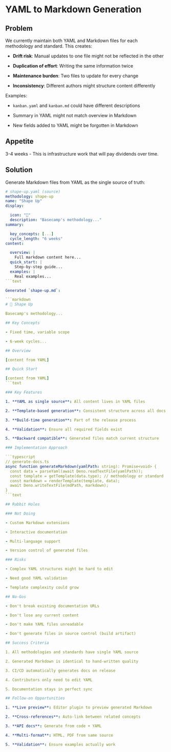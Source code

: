 # YAML to Markdown Generation

## Problem

We currently maintain both YAML and Markdown files for each methodology and
standard. This creates:

- **Drift risk**: Manual updates to one file might not be reflected in the other

- **Duplication of effort**: Writing the same information twice

- **Maintenance burden**: Two files to update for every change

- **Inconsistency**: Different authors might structure content differently

Examples:

- `kanban.yaml` and `kanban.md` could have different descriptions

- Summary in YAML might not match overview in Markdown

- New fields added to YAML might be forgotten in Markdown

## Appetite

3-4 weeks - This is infrastructure work that will pay dividends over time.

## Solution

Generate Markdown files from YAML as the single source of truth:

````yaml
# shape-up.yaml (source)
methodology: shape-up
name: "Shape Up"
display:

  icon: "🎯"
  description: "Basecamp's methodology..."
summary:

  key_concepts: [...]
  cycle_length: "6 weeks"
content:

  overview: |
    Full markdown content here...
  quick_start: |
    Step-by-step guide...
  examples: |
    Real examples...
```text

Generated `shape-up.md`:

```markdown
# 🎯 Shape Up

Basecamp's methodology...

## Key Concepts

- Fixed time, variable scope

- 6-week cycles...

## Overview

[content from YAML]

## Quick Start

[content from YAML]
```text

### Key Features

1. **YAML as single source**: All content lives in YAML files

2. **Template-based generation**: Consistent structure across all docs

3. **Build-time generation**: Part of the release process

4. **Validation**: Ensure all required fields exist

5. **Backward compatible**: Generated files match current structure

### Implementation Approach

```typescript
// generate-docs.ts
async function generateMarkdown(yamlPath: string): Promise<void> {
  const data = parseYaml(await Deno.readTextFile(yamlPath));
  const template = getTemplate(data.type); // methodology or standard
  const markdown = renderTemplate(template, data);
  await Deno.writeTextFile(mdPath, markdown);
}
```text

## Rabbit Holes

### Not Doing

- Custom Markdown extensions

- Interactive documentation

- Multi-language support

- Version control of generated files

### Risks

- Complex YAML structures might be hard to edit

- Need good YAML validation

- Template complexity could grow

## No-Gos

- Don't break existing documentation URLs

- Don't lose any current content

- Don't make YAML files unreadable

- Don't generate files in source control (build artifact)

## Success Criteria

1. All methodologies and standards have single YAML source

2. Generated Markdown is identical to hand-written quality

3. CI/CD automatically generates docs on release

4. Contributors only need to edit YAML

5. Documentation stays in perfect sync

## Follow-on Opportunities

1. **Live preview**: Editor plugin to preview generated Markdown

2. **Cross-references**: Auto-link between related concepts

3. **API docs**: Generate from code + YAML

4. **Multi-format**: HTML, PDF from same source

5. **Validation**: Ensure examples actually work
````
